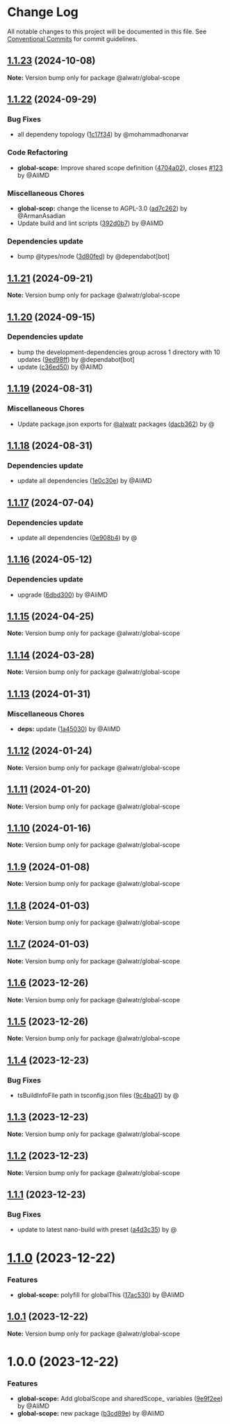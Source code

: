 # Change Log

All notable changes to this project will be documented in this file.
See [Conventional Commits](https://conventionalcommits.org) for commit guidelines.

## [1.1.23](https://github.com/Alwatr/nanolib/compare/@alwatr/global-scope@1.1.22...@alwatr/global-scope@1.1.23) (2024-10-08)

**Note:** Version bump only for package @alwatr/global-scope

## [1.1.22](https://github.com/Alwatr/nanolib/compare/@alwatr/global-scope@1.1.21...@alwatr/global-scope@1.1.22) (2024-09-29)

### Bug Fixes

* all dependeny topology ([1c17f34](https://github.com/Alwatr/nanolib/commit/1c17f349adf3e98e2a80ab2da4f0f81028dc9c5f)) by @mohammadhonarvar

### Code Refactoring

* **global-scope:** Improve shared scope definition ([4704a02](https://github.com/Alwatr/nanolib/commit/4704a02497848a18ace8ae27830834d6322d6624)), closes [#123](https://github.com/Alwatr/nanolib/issues/123) by @AliMD

### Miscellaneous Chores

* **global-scop:** change the license to AGPL-3.0 ([ad7c262](https://github.com/Alwatr/nanolib/commit/ad7c2629743115af18b9298c6a9ccb5172c27333)) by @ArmanAsadian
* Update build and lint scripts ([392d0b7](https://github.com/Alwatr/nanolib/commit/392d0b71f446bce336b0256119a80f07aff794ba)) by @AliMD

### Dependencies update

* bump @types/node ([3d80fed](https://github.com/Alwatr/nanolib/commit/3d80fedaf720af792feb060c2f81c737ebb84e11)) by @dependabot[bot]

## [1.1.21](https://github.com/Alwatr/nanolib/compare/@alwatr/global-scope@1.1.20...@alwatr/global-scope@1.1.21) (2024-09-21)

**Note:** Version bump only for package @alwatr/global-scope

## [1.1.20](https://github.com/Alwatr/nanolib/compare/@alwatr/global-scope@1.1.19...@alwatr/global-scope@1.1.20) (2024-09-15)

### Dependencies update

* bump the development-dependencies group across 1 directory with 10 updates ([9ed98ff](https://github.com/Alwatr/nanolib/commit/9ed98ffd0668d5a36e255c82edab3af53bffda8f)) by @dependabot[bot]
* update ([c36ed50](https://github.com/Alwatr/nanolib/commit/c36ed50f68da2f5608ccd96119963a16cfacb4ce)) by @AliMD

## [1.1.19](https://github.com/Alwatr/nanolib/compare/@alwatr/global-scope@1.1.18...@alwatr/global-scope@1.1.19) (2024-08-31)

### Miscellaneous Chores

* Update package.json exports for [@alwatr](https://github.com/alwatr) packages ([dacb362](https://github.com/Alwatr/nanolib/commit/dacb362b145e3c51b4aba00ff643687a3fac11d2)) by @

## [1.1.18](https://github.com/Alwatr/nanolib/compare/@alwatr/global-scope@1.1.17...@alwatr/global-scope@1.1.18) (2024-08-31)

### Dependencies update

* update all dependencies ([1e0c30e](https://github.com/Alwatr/nanolib/commit/1e0c30e6a3a8e19deb5185814e24ab6c08dca573)) by @AliMD

## [1.1.17](https://github.com/Alwatr/nanolib/compare/@alwatr/global-scope@1.1.16...@alwatr/global-scope@1.1.17) (2024-07-04)

### Dependencies update

* update all dependencies ([0e908b4](https://github.com/Alwatr/nanolib/commit/0e908b476a6b976ec2447f864c8cafcbb8a0f099)) by @

## [1.1.16](https://github.com/Alwatr/nanolib/compare/@alwatr/global-scope@1.1.15...@alwatr/global-scope@1.1.16) (2024-05-12)

### Dependencies update

* upgrade ([6dbd300](https://github.com/Alwatr/nanolib/commit/6dbd300642c9bcc9e7d0b281e244bf1b06eb1c38)) by @AliMD

## [1.1.15](https://github.com/Alwatr/nanolib/compare/@alwatr/global-scope@1.1.14...@alwatr/global-scope@1.1.15) (2024-04-25)

**Note:** Version bump only for package @alwatr/global-scope

## [1.1.14](https://github.com/Alwatr/nanolib/compare/@alwatr/global-scope@1.1.13...@alwatr/global-scope@1.1.14) (2024-03-28)

**Note:** Version bump only for package @alwatr/global-scope

## [1.1.13](https://github.com/Alwatr/nanolib/compare/@alwatr/global-scope@1.1.12...@alwatr/global-scope@1.1.13) (2024-01-31)

### Miscellaneous Chores

* **deps:** update ([1a45030](https://github.com/Alwatr/nanolib/commit/1a450305440b710a300787d4ca24b1ed8c6a39d7)) by @AliMD

## [1.1.12](https://github.com/Alwatr/nanolib/compare/@alwatr/global-scope@1.1.11...@alwatr/global-scope@1.1.12) (2024-01-24)

**Note:** Version bump only for package @alwatr/global-scope

## [1.1.11](https://github.com/Alwatr/nanolib/compare/@alwatr/global-scope@1.1.10...@alwatr/global-scope@1.1.11) (2024-01-20)

**Note:** Version bump only for package @alwatr/global-scope

## [1.1.10](https://github.com/Alwatr/nanolib/compare/@alwatr/global-scope@1.1.9...@alwatr/global-scope@1.1.10) (2024-01-16)

**Note:** Version bump only for package @alwatr/global-scope

## [1.1.9](https://github.com/Alwatr/nanolib/compare/@alwatr/global-scope@1.1.8...@alwatr/global-scope@1.1.9) (2024-01-08)

**Note:** Version bump only for package @alwatr/global-scope

## [1.1.8](https://github.com/Alwatr/nanolib/compare/@alwatr/global-scope@1.1.7...@alwatr/global-scope@1.1.8) (2024-01-03)

**Note:** Version bump only for package @alwatr/global-scope

## [1.1.7](https://github.com/Alwatr/nanolib/compare/@alwatr/global-scope@1.1.6...@alwatr/global-scope@1.1.7) (2024-01-03)

**Note:** Version bump only for package @alwatr/global-scope

## [1.1.6](https://github.com/Alwatr/nanolib/compare/@alwatr/global-scope@1.1.5...@alwatr/global-scope@1.1.6) (2023-12-26)

**Note:** Version bump only for package @alwatr/global-scope

## [1.1.5](https://github.com/Alwatr/nanolib/compare/@alwatr/global-scope@1.1.4...@alwatr/global-scope@1.1.5) (2023-12-26)

**Note:** Version bump only for package @alwatr/global-scope

## [1.1.4](https://github.com/Alwatr/nanolib/compare/@alwatr/global-scope@1.1.3...@alwatr/global-scope@1.1.4) (2023-12-23)

### Bug Fixes

- tsBuildInfoFile path in tsconfig.json files ([9c4ba01](https://github.com/Alwatr/nanolib/commit/9c4ba01afdd6657de4e5feef09bb6ee03d9ce053)) by @

## [1.1.3](https://github.com/Alwatr/nanolib/compare/@alwatr/global-scope@1.1.2...@alwatr/global-scope@1.1.3) (2023-12-23)

**Note:** Version bump only for package @alwatr/global-scope

## [1.1.2](https://github.com/Alwatr/nanolib/compare/@alwatr/global-scope@1.1.1...@alwatr/global-scope@1.1.2) (2023-12-23)

**Note:** Version bump only for package @alwatr/global-scope

## [1.1.1](https://github.com/Alwatr/nanolib/compare/@alwatr/global-scope@1.1.0...@alwatr/global-scope@1.1.1) (2023-12-23)

### Bug Fixes

- update to latest nano-build with preset ([a4d3c35](https://github.com/Alwatr/nanolib/commit/a4d3c35f9d86521312bd16dd9853519f4ed2e0b4)) by @

# [1.1.0](https://github.com/Alwatr/nanolib/compare/@alwatr/global-scope@1.0.1...@alwatr/global-scope@1.1.0) (2023-12-22)

### Features

- **global-scope:** polyfill for globalThis ([17ac530](https://github.com/Alwatr/nanolib/commit/17ac530922c4b4300f370ece38b155d2b3d6713a)) by @AliMD

## [1.0.1](https://github.com/Alwatr/nanolib/compare/@alwatr/global-scope@1.0.0...@alwatr/global-scope@1.0.1) (2023-12-22)

**Note:** Version bump only for package @alwatr/global-scope

# 1.0.0 (2023-12-22)

### Features

- **global-scope:** Add globalScope and sharedScope\_ variables ([9e9f2ee](https://github.com/Alwatr/nanolib/commit/9e9f2ee77a48cd1451a80be72d33f40cbef33a52)) by @AliMD
- **global-scope:** new package ([b3cd89e](https://github.com/Alwatr/nanolib/commit/b3cd89ef0172d65a50772c5137a8f9bef440b306)) by @AliMD
